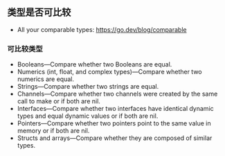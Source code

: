 ## 类型是否可比较
- All your comparable types: https://go.dev/blog/comparable

### 可比较类型
- Booleans—Compare whether two Booleans are equal.
- Numerics (int, float, and complex types)—Compare whether two numerics are equal.
- Strings—Compare whether two strings are equal.
- Channels—Compare whether two channels were created by the same call to make or if both are nil.
- Interfaces—Compare whether two interfaces have identical dynamic types and equal dynamic values or if both are nil.
- Pointers—Compare whether two pointers point to the same value in memory or if both are nil.
- Structs and arrays—Compare whether they are composed of similar types.
